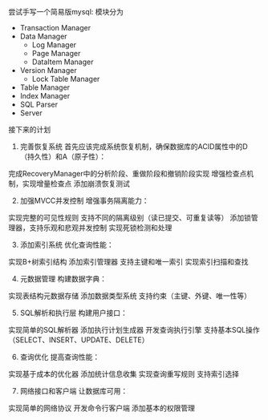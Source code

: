 尝试手写一个简易版mysql:
模块分为
- Transaction Manager
- Data Manager 
  - Log Manager
  - Page Manager
  - DataItem Manager
- Version Manager
  - Lock Table Manager
- Table Manager
- Index Manager
- SQL Parser 
- Server

接下来的计划
1. 完善恢复系统
   首先应该完成系统恢复机制，确保数据库的ACID属性中的D（持久性）和A（原子性）：

完成RecoveryManager中的分析阶段、重做阶段和撤销阶段实现
增强检查点机制，实现增量检查点
添加崩溃恢复测试

2. 加强MVCC并发控制
   增强事务隔离能力：

实现完整的可见性规则
支持不同的隔离级别（读已提交、可重复读等）
添加锁管理器，支持乐观和悲观并发控制
实现死锁检测和处理

3. 添加索引系统
   优化查询性能：

实现B+树索引结构
添加索引管理器
支持主键和唯一索引
实现索引扫描和查找

4. 元数据管理
   构建数据字典：

实现表结构元数据存储
添加数据类型系统
支持约束（主键、外键、唯一性等）

5. SQL解析和执行层
   构建用户接口：

实现简单的SQL解析器
添加执行计划生成器
开发查询执行引擎
支持基本SQL操作（SELECT、INSERT、UPDATE、DELETE）

6. 查询优化
   提高查询性能：

实现基于成本的优化器
添加统计信息收集
实现查询重写规则
支持索引选择

7. 网络接口和客户端
   让数据库可用：

实现简单的网络协议
开发命令行客户端
添加基本的权限管理